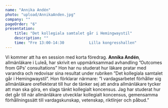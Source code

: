 ```yaml
---
name: "Annika Andén"
photo: "upload/AnnikaAnden.jpg" 
company: ""
pageOrder: "6"
presentation:
	title: "Det kollegiala samtalet går i Hemingwaystil"
	description: ""
	time: "Fre 13:00-14:30           Lilla kongresshallen"
---
```


Vi kommer att ha en session med korta föredrag. **Annika Andén**, allmänläkare i Luleå, har skrivit en uppmärksammad avhandling ”Outcomes from GPs’ consultations” Hon har nu studerat hur läkare pratar med varandra och redovisar sina resultat under rubriken ”Det kollegiala samtalet går i Hemingwaystil”. Hon förklarar närmare: ”I vardagsarbetet förhåller sig allmänläkare oreflekterat till hur de tänker sej att andra allmänläkare tycker att man ska göra, en slags tänkt kollegialt koncensus. Jag har studerat hur det går till när allmänläkare utvecklar kollegialt koncensus, gemensamma förhållningssätt till vardagskunskap, vetenskap, riktlinjer och påbud.”